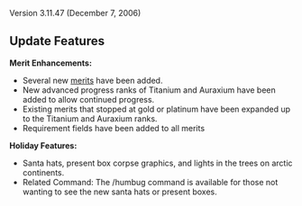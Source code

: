 Version 3.11.47 (December 7, 2006)

## Update Features

**Merit Enhancements:**

- Several new [merits](../merits/Merit_Commendations.md) have been added.
- New advanced progress ranks of Titanium and Auraxium have been added to allow
  continued progress.
- Existing merits that stopped at gold or platinum have been expanded up to the
  Titanium and Auraxium ranks.
- Requirement fields have been added to all merits

**Holiday Features:**

- Santa hats, present box corpse graphics, and lights in the trees on arctic
  continents.
- Related Command: The /humbug command is available for those not wanting to see
  the new santa hats or present boxes.
